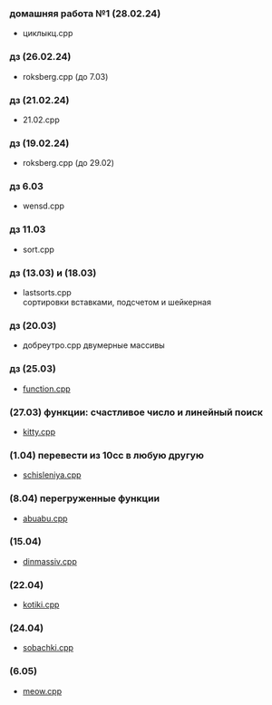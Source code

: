 
### домашняя работа №1 (28.02.24)
- циклыкц.cpp
### дз (26.02.24)
- roksberg.cpp (до 7.03)
### дз (21.02.24)
- 21.02.cpp
### дз (19.02.24)
- roksberg.cpp (до 29.02)
### дз 6.03 
- wensd.cpp
### дз 11.03
- sort.cpp
### дз (13.03) и (18.03)
- lastsorts.cpp  
сортировки вставками, подсчетом и шейкерная
### дз (20.03)
- добреутро.cpp
двумерные массивы
### дз (25.03) 
- [function.cpp](https://github.com/kasirait/homeworke/blob/main/functions.cpp)
### (27.03) функции: счастливое число и линейный поиск
- [kitty.cpp](https://github.com/kasirait/homeworke/blob/main/kitty.cpp) 
### (1.04) перевести из 10сс в любую другую
- [schisleniya.cpp](https://github.com/kasirait/homeworke/blob/main/schisleniya.cpp)
### (8.04) перегруженные функции
- [abuabu.cpp](https://github.com/kasirait/homeworke/blob/main/abuabu.cpp)
### (15.04)
- [dinmassiv.cpp](https://github.com/kasirait/homeworke/blob/main/dinmassiv.cpp)
### (22.04)
- [kotiki.cpp](https://github.com/kasirait/homeworke/blob/main/kotiki.cpp)
### (24.04)
- [sobachki.cpp](https://github.com/kasirait/homeworke/blob/main/sobachki.cpp)
### (6.05)
- [meow.cpp](https://github.com/melfdebt/homeworke/blob/main/meow.cpp) 
